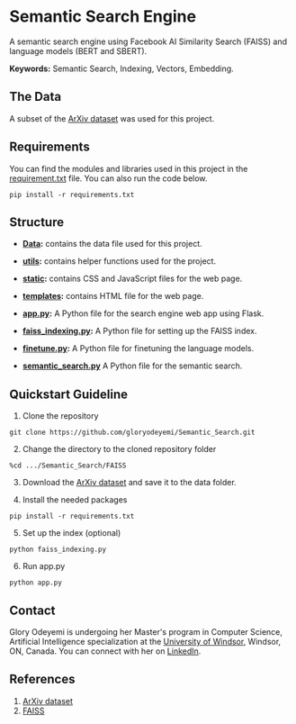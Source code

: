 # Semantic Search Engine
A semantic search engine using Facebook AI Similarity Search (FAISS) and language models (BERT and SBERT).

**Keywords:** Semantic Search, Indexing, Vectors, Embedding.

## The Data
A subset of the [ArXiv dataset](https://www.kaggle.com/datasets/Cornell-University/arxiv/) was used for this project.

## Requirements
You can find the modules and libraries used in this project in the [requirement.txt](https://github.com/gloryodeyemi/Semantic_Search/blob/main/FAISS/requirements.txt) file. You can also run the code below.
```
pip install -r requirements.txt
```

## Structure
* **[Data](https://github.com/gloryodeyemi/Semantic_Search/tree/main/FAISS/data):** contains the data file used for this project.

* **[utils](https://github.com/gloryodeyemi/Semantic_Search/tree/main/FAISS/utils):** contains helper functions used for the project.
  
* **[static](https://github.com/gloryodeyemi/Semantic_Search/tree/main/FAISS/static):** contains CSS and JavaScript files for the web page.

* **[templates](https://github.com/gloryodeyemi/Semantic_Search/tree/main/FAISS/templates):** contains HTML file for the web page.

* **[app.py](https://github.com/gloryodeyemi/Semantic_Search/blob/main/FAISS/app.py):** A Python file for the search engine web app using Flask.

* **[faiss_indexing.py](https://github.com/gloryodeyemi/Semantic_Search/blob/main/FAISS/faiss_indexing.py):** A Python file for setting up the FAISS index.

* **[finetune.py](https://github.com/gloryodeyemi/Semantic_Search/blob/main/FAISS/finetune.py):** A Python file for finetuning the language models.

* **[semantic_search.py](https://github.com/gloryodeyemi/Semantic_Search/blob/main/FAISS/semantic_search.py)** A Python file for the semantic search.

## Quickstart Guideline
1. Clone the repository
``` 
git clone https://github.com/gloryodeyemi/Semantic_Search.git
```
2. Change the directory to the cloned repository folder
```
%cd .../Semantic_Search/FAISS
```
3. Download the [ArXiv dataset](https://www.kaggle.com/datasets/Cornell-University/arxiv/) and save it to the data folder.
   
4. Install the needed packages
```
pip install -r requirements.txt
```
5. Set up the index (optional)
```
python faiss_indexing.py
```
6. Run app.py
```
python app.py
```

## Contact
Glory Odeyemi is undergoing her Master's program in Computer Science, Artificial Intelligence specialization at the [University of Windsor](https://www.uwindsor.ca/), Windsor, ON, Canada. You can connect with her on [LinkedIn](https://www.linkedin.com/in/glory-odeyemi-a3a680169/).

## References
1. [ArXiv dataset](https://www.kaggle.com/datasets/Cornell-University/arxiv/)
2. [FAISS](https://faiss.ai/index.html)
